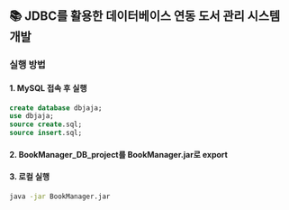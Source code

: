 ## 📚 JDBC를 활용한 데이터베이스 연동 도서 관리 시스템 개발 ##

### 실행 방법 ###

#### 1. MySQL 접속 후 실행

```sql
create database dbjaja;
use dbjaja;
source create.sql;
source insert.sql;
```

#### 2. BookManager_DB_project를 BookManager.jar로 export

#### 3. 로컬 실행

```bash
java -jar BookManager.jar
```
